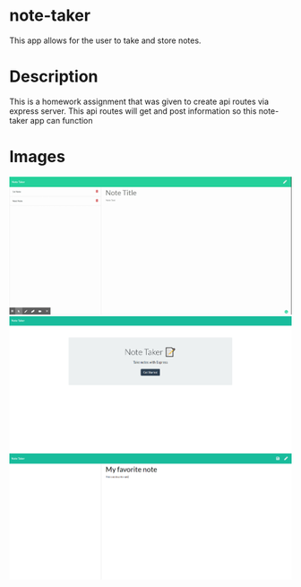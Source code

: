 # note-taker
This app allows for the user to take and store notes.

# Description 
This is a homework assignment that was given to create api routes via express server. This api routes will get and post information so this note-taker app can function

# Images
<img src="https://github.com/gllil/note-taker/blob/master/develop/public/assets/images/Note%20Taker.gif">
<img src="https://github.com/gllil/note-taker/blob/master/develop/public/assets/images/index_page.PNG">
<img src="https://github.com/gllil/note-taker/blob/master/develop/public/assets/images/Notes_page.PNG">
